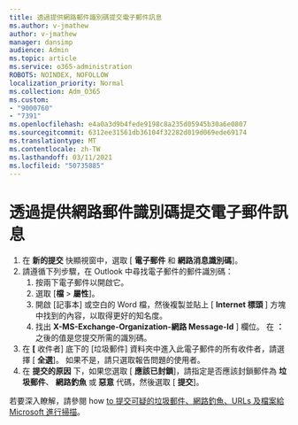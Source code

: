 ```yaml
---
title: 透過提供網路郵件識別碼提交電子郵件訊息
ms.author: v-jmathew
author: v-jmathew
manager: dansimp
audience: Admin
ms.topic: article
ms.service: o365-administration
ROBOTS: NOINDEX, NOFOLLOW
localization_priority: Normal
ms.collection: Adm_O365
ms.custom:
- "9000760"
- "7391"
ms.openlocfilehash: e4a0a3d9b4fede9198c8a235d05945b30a6e0807
ms.sourcegitcommit: 6312ee31561db36104f32282d019d069ede69174
ms.translationtype: MT
ms.contentlocale: zh-TW
ms.lasthandoff: 03/11/2021
ms.locfileid: "50735885"
---
```

# <a name="submit-an-email-message-by-providing-the-network-message-id"></a>透過提供網路郵件識別碼提交電子郵件訊息

1. 在 **新的提交** 快顯視窗中，選取 [ **電子郵件** 和 **網路消息識別碼**]。
2. 請遵循下列步驟，在 Outlook 中尋找電子郵件的郵件識別碼：
    1. 按兩下電子郵件以開啟它。
    1. 選取 [**檔**  >  **屬性**]。
    1. 開啟 [記事本] 或空白的 Word 檔，然後複製並貼上 [ **Internet 標頭** ] 方塊中找到的內容，以取得更好的知名度。
    1. 找出 **X-MS-Exchange-Organization-網路 Message-Id** ] 欄位。 在 **：** 之後的值是您提交所需的識別碼。
3. 在 **[** 收件者] 底下的 [垃圾郵件] 資料夾中進入此電子郵件的所有收件者，請選擇 [ **全選**]。 如果不是，請只選取報告問題的使用者。
4. 在 **提交的原因** 下，如果您選取 [ **應該已封鎖**]，請指定是否應該封鎖郵件為 **垃圾郵件**、 **網路釣魚** 或 **惡意** 代碼，然後選取 [ **提交**]。

若要深入瞭解，請參閱 how [to 提交可疑的垃圾郵件、網路釣魚、URLs 及檔案給 Microsoft 進行掃描](https://go.microsoft.com/fwlink/?linkid=2101479)。
